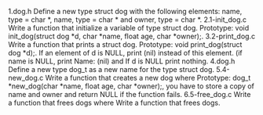 1.dog.h
Define a new type struct dog with the following elements: name, type = char *, name, type = char * and owner, type = char *.
2.1-init_dog.c
Write a function that initialize a variable of type struct dog. Prototype: void init_dog(struct dog *d, char *name, float age, char *owner);.
3.2-print_dog.c
Write a function that prints a struct dog. Prototype: void print_dog(struct dog *d);. If an element of d is NULL, print (nil) instead of this element. (if name is NULL, print Name: (nil) and If d is NULL print nothing.
4.dog.h
Define a new type dog_t as a new name for the type struct dog.
5.4-new_dog.c
Write a function that creates a new dog where Prototype: dog_t *new_dog(char *name, float age, char *owner);, you have to store a copy of name and owner and return NULL if the function fails.
6.5-free_dog.c
Write a function that frees dogs where Write a function that frees dogs.
